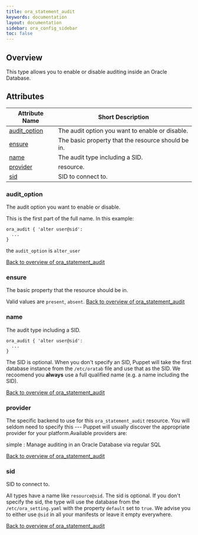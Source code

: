 ```yaml
---
title: ora_statement_audit
keywords: documentation
layout: documentation
sidebar: ora_config_sidebar
toc: false
---
```

## Overview

This type allows you to enable or disable auditing inside an Oracle Database.

## Attributes



Attribute Name                                    | Short Description                                  |
------------------------------------------------- | -------------------------------------------------- |
[audit_option](#ora_statement_audit_audit_option) | The audit option you want to enable or disable.    |
[ensure](#ora_statement_audit_ensure)             | The basic property that the resource should be in. |
[name](#ora_statement_audit_name)                 | The audit type including a SID.                    |
[provider](#ora_statement_audit_provider)         | resource.                                          |
[sid](#ora_statement_audit_sid)                   | SID to connect to.                                 |




### audit_option<a name='ora_statement_audit_audit_option'>

The audit option you want to enable or disable.

This is the first part of the full name. In this example:

    ora_audit { 'alter user@sid':
      ...
    }

the `audit_option` is `alter_user`


[Back to overview of ora_statement_audit](#attributes)


### ensure<a name='ora_statement_audit_ensure'>

The basic property that the resource should be in.

Valid values are `present`, `absent`. 
[Back to overview of ora_statement_audit](#attributes)


### name<a name='ora_statement_audit_name'>

The audit type including a SID.

    ora_audit { 'alter user@sid':
      ...
    }

The SID is optional. When you don't specify an SID, Puppet will take the first database instance
from the `/etc/oratab` file and use that as the SID. We recoomend you **always** use a full qualified
name (e.g. a name including the SID).


[Back to overview of ora_statement_audit](#attributes)


### provider<a name='ora_statement_audit_provider'>

The specific backend to use for this `ora_statement_audit`
resource. You will seldom need to specify this --- Puppet will usually
discover the appropriate provider for your platform.Available providers are:

simple
: Manage auditing in an Oracle Database via regular SQL


[Back to overview of ora_statement_audit](#attributes)


### sid<a name='ora_statement_audit_sid'>

SID to connect to.

All types have a name like `resource@sid`. The sid is optional. If you don't specify the sid, the type
will use the database from the `/etc/ora_setting.yaml` with the property `default` set to `true`.
We advise you to either use `@sid` in all your manifests or leave it empty everywhere.


[Back to overview of ora_statement_audit](#attributes)

